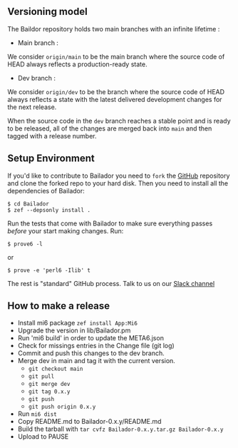 ## Versioning model

The Baildor repository holds two main branches with an infinite lifetime :

 - Main branch :

 We consider `origin/main` to be the main branch where the source code of HEAD always reflects a production-ready state.

 - Dev branch :

 We consider `origin/dev` to be the branch where the source code of HEAD always reflects a state with the latest delivered development changes for the next release.

When the source code in the `dev` branch reaches a stable point and is ready to be released, all of the changes are merged back into `main` and then tagged with a release number.

## Setup Environment

If you'd like to contribute to Bailador you need to `fork` the [GitHub](https://github.com/Bailador/Bailador) repository and clone the forked repo to your hard disk. Then you need to install all the dependencies of Bailador:

```
$ cd Bailador
$ zef --depsonly install .
```

Run the tests that come with Bailador to make sure everything passes *before* your start making changes. Run:
```
$ prove6 -l
```
or
```
$ prove -e 'perl6 -Ilib' t
```

The rest is "standard" GitHub process. Talk to us on our [Slack channel](https://perl6-bailador.slack.com/)

## How to make a release

* Install mi6 package `zef install App:Mi6`
* Upgrade the version in lib/Bailador.pm
* Run 'mi6 build' in order to update the META6.json
* Check for missings entries in the Change file (git log)
* Commit and push this changes to the dev branch.
* Merge dev in main and tag it with the current version.
   - `git checkout main`
   - `git pull`
   - `git merge dev`
   - `git tag 0.x.y`
   - `git push`
   - `git push origin 0.x.y`
* Run `mi6 dist`
* Copy README.md to Bailador-0.x.y/README.md
* Build the tarball with `tar cvfz Bailador-0.x.y.tar.gz Bailador-0.x.y`
* Upload to PAUSE
